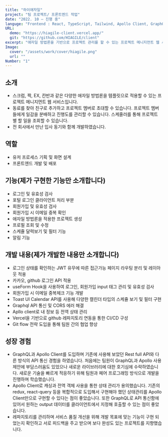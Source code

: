 ```yaml
---
title: "하이애자일"
project: "팀 프로젝트/ 프론트엔드 작업"
date: "2022. 10 – 진행 중"
languge: "Frontend : React, TypeScript, Tailwind, Apollo Client, GraphQL<br/>Backend : Nest, GraphQL, PostgreSQL"
URL:
  demo: "https://hiagile-client.vercel.app/"
  git: "https://github.com/HIAGILE/client"
excerpt: "애자일 방법론을 기반으로 프로젝트 관리를 할 수 있는 프로젝트 메니지먼트 웹 서비스"
Image:
  cover: "/assets/work/cover/hiagile.png"
  url: ""
Number: "1"
---
```


## 소개

- 스크럼, 짝, EX, 칸반과 같은 다양한 애자일 방법론을 템플릿으로 적용할 수 있는 프로젝트 메니지먼트 웹 서비스입니다.
- 동료를 찾아 친구로 추가하고 프로젝트 멤버로 초대할 수 있습니다. 프로젝트 멤버들에게 일감을 분배하고 진행도를 관리할 수 있습니다. 스케줄러를 통해 프로젝트 별 할 일을 조회할 수 있습니다.
- 전 회사에서 만난 입사 동기와 함께 개발하였습니다.

## 역할

- 유저 프로세스 기획 및 화면 설계
- 프론트엔드 개발 및 배포

## 기능(제가 구현한 기능만 소개합니다)

- 로그인 및 유효성 검사
- 포털 로그인 클라이언트 처리 부분
- 회원가입 및 유효성 검사
- 회원가입 시 이메일 중복 확인
- 애자일 방법론을 적용한 프로젝트 생성
- 프로필 조회 및 수정
- 스케쥴 달력보기 및 필터 기능
- 알림 기능

## 개발 내용(제가 개발한 내용만 소개합니다)

- 로그인 상태를 확인하는 JWT 유무에 따른 접근가능 페이지 라우팅 분리 및 레이아웃 적용
- 카카오, github 로그인 API 적용
- useForm Hook을 사용하여 로그인, 회원가입 input 태그 관리 및 유효성 검사
- 회원가입 시 이메일 중복체크 기능 개발
- Toast UI Calendar API를 사용해 다양한 캘린더 타입의 스케쥴 보기 및 필터 구현
- Graphql API 통신 및 CORS 에러 해결
- Apllo client로 내 정보 등 전역 상태 관리
- Vercel을 기반으로 github 레파지토리 연동을 통한 CI/CD 구성
- Git flow 전략 도입을 통해 팀원 간의 협업 향상

## 성장 경험

- GraphQL과 Apollo Client를 도입하며 기존에 사용해 보았던 Rest full API와 다른 방식의 API 통신 경험을 하였습니다. 처음에는 팀원이 GraphQL과 Apollo 사용 제안에 부담스러움도 있었으나 새로운 라이브러리에 대한 호기심에 수락하였습니다. 새로운 기술을 빠르게 적응하기 위해 팀원과 페어 프로그래밍 방식으로 개발을 진행하며 학습했습니다.
- Apollo Client로 캐싱과 전역 객체 사용을 통한 상태 관리가 용의했습니다. 기존의 redux, react-query 등을 복합적으로 도입해서 구현해야 했던 상태관리를 Apollo Client만으로 구현할 수 있다는 점이 좋았습니다. 또한 GraphQL로 API 통신함에 있어서 원하는 output 데이터를 클라이언트에서 지정해 호출할 수 있는 점이 좋았습니다.
- 레파지토리를 관리하며 서비스 품질 개선을 위해 개발 목표에 맞는 기능이 구현 되었는지 확인하고 서로 피드백을 주고 받으며 보다 완성도 있는 프로젝트를 지향했습니다.
